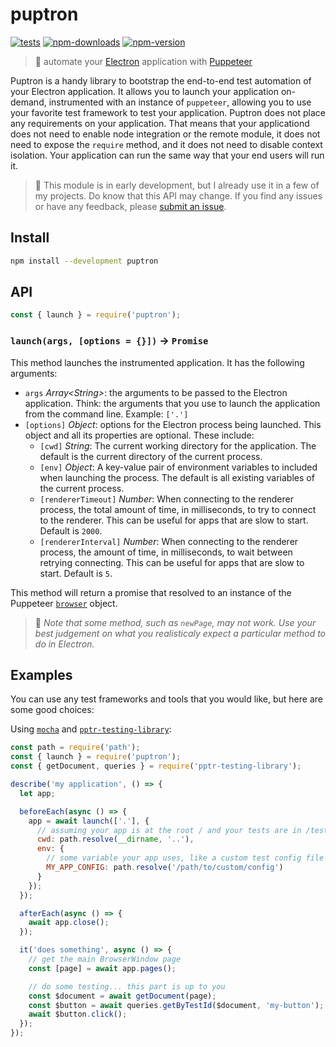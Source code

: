 # puptron

[![tests][test.svg]][test.link]
[![npm-downloads][npm-downloads.svg]][npm.link]
[![npm-version][npm-version.svg]][npm.link]

[test.svg]: https://github.com/catdad/puptron/workflows/test/badge.svg
[test.link]: https://github.com/catdad/puptron/actions?query=workflow%3Atest
[npm-downloads.svg]: https://img.shields.io/npm/dm/puptron.svg
[npm.link]: https://www.npmjs.com/package/puptron
[npm-version.svg]: https://img.shields.io/npm/v/puptron.svg

> 🐶 automate your [Electron](https://www.electronjs.org/) application with [Puppeteer](https://pptr.dev/)

Puptron is a handy library to bootstrap the end-to-end test automation of your Electron application. It allows you to launch your application on-demand, instrumented with an instance of `puppeteer`, allowing you to use your favorite test framework to test your application. Puptron does not place any requirements on your application. That means that your applicationd does not need to enable node integration or the remote module, it does not need to expose the `require` method, and it does not need to disable context isolation. Your application can run the same way that your end users will run it.

> 🚨 This module is in early development, but I already use it in a few of my projects. Do know that this API may change. If you find any issues or have any feedback, please [submit an issue](https://github.com/catdad/puptron/issues/new).

## Install

```bash
npm install --development puptron
```

## API

```javascript
const { launch } = require('puptron');
```

### `launch(args, [options = {}])` → `Promise`

This method launches the instrumented application. It has the following arguments:
* `args` _Array&lt;String&gt;_: the arguments to be passed to the Electron application. Think: the arguments that you use to launch the application from the command line. Example: `['.']`
* `[options]` _Object_: options for the Electron process being launched. This object and all its properties are optional. These include:
  * `[cwd]` _String_: The current working directory for the application. The default is the current directory of the current process.
  * `[env]` _Object_: A key-value pair of environment variables to included when launching the process. The default is all existing variables of the current process.
  * `[rendererTimeout]` _Number_: When connecting to the renderer process, the total amount of time, in milliseconds, to try to connect to the renderer. This can be useful for apps that are slow to start. Default is `2000`.
  * `[rendererInterval]` _Number_: When connecting to the renderer process, the amount of time, in milliseconds, to wait between retrying connecting. This can be useful for apps that are slow to start. Default is `5`.

This method will return a promise that resolved to an instance of the Puppeteer [`browser`](https://pptr.dev/#?product=Puppeteer&version=v5.2.1&show=api-class-browser) object.

> 📝 _Note that some method, such as `newPage`, may not work. Use your best judgement on what you realisticaly expect a particular method to do in Electron._

## Examples

You can use any test frameworks and tools that you would like, but here are some good choices:

Using [`mocha`](https://mochajs.org/) and [`pptr-testing-library`](https://github.com/testing-library/pptr-testing-library):

```javascript
const path = require('path');
const { launch } = require('puptron');
const { getDocument, queries } = require('pptr-testing-library');

describe('my application', () => {
  let app;

  beforeEach(async () => {
    app = await launch(['.'], {
      // assuming your app is at the root / and your tests are in /test
      cwd: path.resolve(__dirname, '..'),
      env: {
        // some variable your app uses, like a custom test config file
        MY_APP_CONFIG: path.resolve('/path/to/custom/config')
      }
    });
  });

  afterEach(async () => {
    await app.close();
  });

  it('does something', async () => {
    // get the main BrowserWindow page
    const [page] = await app.pages();

    // do some testing... this part is up to you
    const $document = await getDocument(page);
    const $button = await queries.getByTestId($document, 'my-button');
    await $button.click();
  });
});
```
